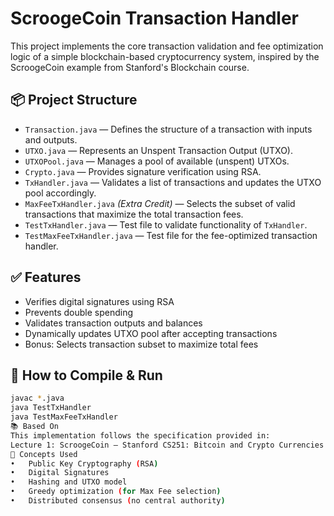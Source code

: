 # ScroogeCoin Transaction Handler

This project implements the core transaction validation and fee optimization logic of a simple blockchain-based cryptocurrency system, inspired by the ScroogeCoin example from Stanford's Blockchain course.

## 📦 Project Structure

- `Transaction.java` — Defines the structure of a transaction with inputs and outputs.
- `UTXO.java` — Represents an Unspent Transaction Output (UTXO).
- `UTXOPool.java` — Manages a pool of available (unspent) UTXOs.
- `Crypto.java` — Provides signature verification using RSA.
- `TxHandler.java` — Validates a list of transactions and updates the UTXO pool accordingly.
- `MaxFeeTxHandler.java` *(Extra Credit)* — Selects the subset of valid transactions that maximize the total transaction fees.
- `TestTxHandler.java` — Test file to validate functionality of `TxHandler`.
- `TestMaxFeeTxHandler.java` — Test file for the fee-optimized transaction handler.

## ✅ Features

- Verifies digital signatures using RSA
- Prevents double spending
- Validates transaction outputs and balances
- Dynamically updates UTXO pool after accepting transactions
- Bonus: Selects transaction subset to maximize total fees

## 🚀 How to Compile & Run

```bash
javac *.java
java TestTxHandler
java TestMaxFeeTxHandler
📚 Based On
This implementation follows the specification provided in:
Lecture 1: ScroogeCoin – Stanford CS251: Bitcoin and Crypto Currencies
🧠 Concepts Used
•	Public Key Cryptography (RSA)
•	Digital Signatures
•	Hashing and UTXO model
•	Greedy optimization (for Max Fee selection)
•	Distributed consensus (no central authority)

